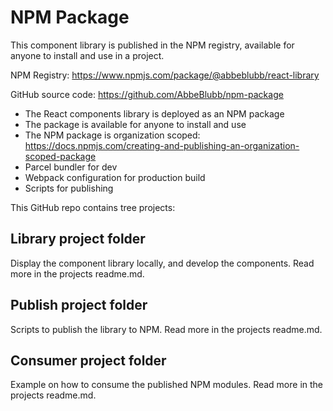 # NPM Package

This component library is published in the NPM registry, available for anyone to install and use in a project.

NPM Registry: <https://www.npmjs.com/package/@abbeblubb/react-library>

GitHub source code: <https://github.com/AbbeBlubb/npm-package>

- The React components library is deployed as an NPM package
- The package is available for anyone to install and use
- The NPM package is organization scoped: <https://docs.npmjs.com/creating-and-publishing-an-organization-scoped-package>
- Parcel bundler for dev
- Webpack configuration for production build
- Scripts for publishing

This GitHub repo contains tree projects:

## Library project folder

Display the component library locally, and develop the components. Read more in the projects readme.md.

## Publish project folder

Scripts to publish the library to NPM. Read more in the projects readme.md.

## Consumer project folder

Example on how to consume the published NPM modules. Read more in the projects readme.md.
